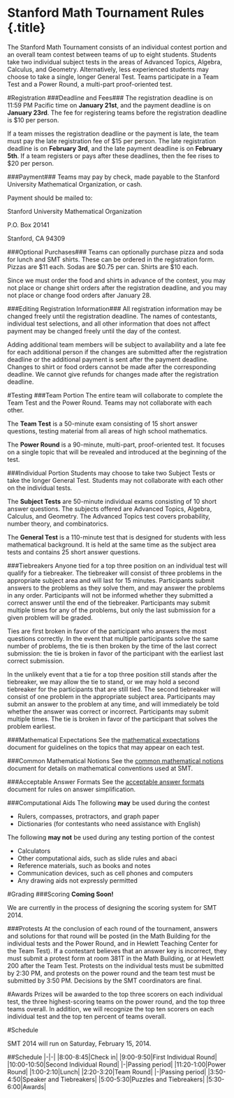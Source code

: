# Stanford Math Tournament Rules {.title}
The Stanford Math Tournament consists of an individual contest portion and an overall team contest between teams of up to eight students. Students take two individual subject tests in the areas of Advanced Topics, Algebra, Calculus, and Geometry. Alternatively, less experienced students may choose to take a single, longer General Test. Teams participate in a Team Test and a Power Round, a multi-part proof-oriented test.

#Registration
###Deadline and Fees###
The registration deadline is on 11:59 PM Pacific time on **January 21st**, and the payment deadline is on **January 23rd**. The fee for registering teams before the registration deadline is &#36;10 per person. 

If a team misses the registration deadline or the payment is late, the team must pay the late registration fee of &#36;15 per person. The late registration deadline is on **February 3rd**, and the late payment deadline is on **February 5th**. If a team registers or pays after these deadlines, then the fee rises to &#36;20 per person. 

###Payment###
Teams may pay by check, made payable to the Stanford University Mathematical Organization, or cash.

Payment should be mailed to:

 Stanford University Mathematical Organization
 
 P.O. Box 20141
 
 Stanford, CA 94309 

###Optional Purchases###
Teams can optionally purchase pizza and soda for lunch and SMT shirts. These can be ordered in the registration form. Pizzas are &#36;11 each. Sodas are &#36;0.75 per can. Shirts are &#36;10 each.

Since we must order the food and shirts in advance of the contest, you may not place or change shirt orders after the registration deadline, and you may not place or change food orders after January 28. 

###Editing Registration Information###
All registration information may be changed freely until the registration deadline. The names of contestants, individual test selections, and all other information that does not affect payment may be changed freely until the day of the contest.

Adding additional team members will be subject to availability and a late fee for each additional person if the changes are submitted after the registration deadline or the additional payment is sent after the payment deadline. Changes to shirt or food orders cannot be made after the corresponding deadline. We cannot give refunds for changes made after the registration deadline. 




#Testing
###Team Portion
The entire team will collaborate to complete the Team Test and the Power Round. Teams may not collaborate with each other.

The **Team Test** is a 50-minute exam consisting of 15 short answer questions, testing material from all areas of high school mathematics.

The **Power Round** is a 90-minute, multi-part, proof-oriented test. It focuses on a single topic that will be revealed and introduced at the beginning of the test. 

###Individual Portion
Students may choose to take two Subject Tests or take the longer General Test. Students may not collaborate with each other on the individual tests.

The **Subject Tests** are 50-minute individual exams consisting of 10 short answer questions. The subjects offered are Advanced Topics, Algebra, Calculus, and Geometry. The Advanced Topics test covers probability, number theory, and combinatorics.

The **General Test** is a 110-minute test that is designed for students with less mathematical background. It is held at the same time as the subject area tests and contains 25 short answer questions. 

###Tiebreakers
Anyone tied for a top three position on an individual test will qualify for a tiebreaker. The tiebreaker will consist of three problems in the appropriate subject area and will last for 15 minutes. Participants submit answers to the problems as they solve them, and may answer the problems in any order. Participants will not be informed whether they submitted a correct answer until the end of the tiebreaker. Participants may submit multiple times for any of the problems, but only the last submission for a given problem will be graded.

Ties are first broken in favor of the participant who answers the most questions correctly. In the event that multiple participants solve the same number of problems, the tie is then broken by the time of the last correct submission: the tie is broken in favor of the participant with the earliest last correct submission.

In the unlikely event that a tie for a top three position still stands after the tiebreaker, we may allow the tie to stand, or we may hold a second tiebreaker for the participants that are still tied. The second tiebreaker will consist of one problem in the appropriate subject area. Participants may submit an answer to the problem at any time, and will immediately be told whether the answer was correct or incorrect. Participants may submit multiple times. The tie is broken in favor of the participant that solves the problem earliest. 

###Mathematical Expectations
See the [mathematical expectations](/pdfs/mathematical-expectations.pdf) document for guidelines on the topics that may appear on each test.

###Common Mathematical Notions
See the [common mathematical notions](/pdfs/common-mathematical-notions.pdf) document for details on mathematical conventions used at SMT.

###Acceptable Answer Formats
See the [acceptable answer formats](/pdfs/acceptable-answer-formats.pdf) document for rules on answer simplification.

###Computational Aids
The following **may** be used during the contest

- Rulers, compasses, protractors, and graph paper
- Dictionaries (for contestants who need assistance with English)

The following **may not** be used during any testing portion of the contest

- Calculators
- Other computational aids, such as slide rules and abaci
- Reference materials, such as books and notes
- Communication devices, such as cell phones and computers
- Any drawing aids not expressly permitted

#Grading
###Scoring
**Coming Soon!**

We are currently in the process of designing the scoring system for SMT 2014. 

###Protests
At the conclusion of each round of the tournament, answers and solutions for that round will be posted (in the Math Building for the individual tests and the Power Round, and in Hewlett Teaching Center for the Team Test). If a contestant believes that an answer key is incorrect, they must submit a protest form at room 381T in the Math Building, or at Hewlett 200 after the Team Test. Protests on the individual tests must be submitted by 2:30 PM, and protests on the power round and the team test must be submitted by 3:50 PM. Decisions by the SMT coordinators are final. 

#Awards
Prizes will be awarded to the top three scorers on each individual test, the three highest-scoring teams on the power round, and the top three teams overall. In addition, we will recognize the top ten scorers on each individual test and the top ten percent of teams overall. 

#Schedule

SMT 2014 will run on Saturday, February 15, 2014.

##Schedule
|-|-|
|8:00-8:45|Check in|
|9:00-9:50|First Individual Round|
|10:00-10:50|Second Individual Round|
|-|Passing period|
|11:20-1:00|Power Round|
|1:00-2:10|Lunch|
|2:20-3:20|Team Round|
|-|Passing period|
|3:50-4:50|Speaker and Tiebreakers|
|5:00-5:30|Puzzles and Tiebreakers|
|5:30-6:00|Awards|

 
